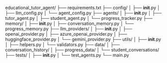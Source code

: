 educational_tutor_agent/
├── requirements.txt
├── config/
│   ├── __init__.py
│   ├── llm_config.py
│   └── agent_config.py
├── agents/
│   ├── __init__.py
│   ├── tutor_agent.py
│   ├── student_agent.py
│   └── progress_tracker.py
├── memory/
│   ├── __init__.py
│   ├── conversation_memory.py
│   └── progress_memory.py
├── llm_providers/
│   ├── __init__.py
│   ├── openai_provider.py
│   ├── azure_openai_provider.py
│   ├── huggingface_provider.py
│   └── gemini_provider.py
├── utils/
│   ├── __init__.py
│   ├── helpers.py
│   └── validators.py
├── data/
│   ├── conversation_history/
│   ├── progress_data/
│   └── student_conversations/
├── tests/
│   ├── __init__.py
│   └── test_agents.py
└── main.py
